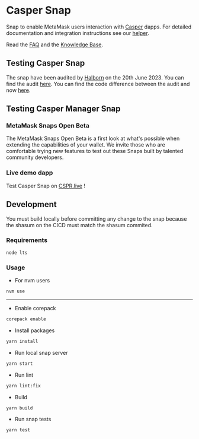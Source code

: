 # Casper Snap

Snap to enable MetaMask users interaction with [Casper](https://docs.casper.network/) dapps.
For detailed documentation and integration instructions see our [helper](https://casper-ecosystem.github.io/casper-manager/).

Read the [FAQ](FAQ.md) and the [Knowledge Base](KnowledgeBase.md).

## Testing Casper Snap

The snap have been audited by [Halborn](https://www.halborn.com/) on the 20th June 2023.
You can find the audit [here](./audits/20_06_2023_Casper_Management_Snap_App_WebApp_Pentest_Report_Halborn_Final.pdf).
You can find the code difference between the audit and now [here](https://github.com/casper-ecosystem/casper-manager/compare/halbornAudit...main).

## Testing Casper Manager Snap

### MetaMask Snaps Open Beta

The MetaMask Snaps Open Beta is a first look at what's possible when extending the capabilities of your wallet. We invite those who are comfortable trying new features to test out these Snaps built by talented community developers.

### Live demo dapp

Test Casper Snap on [CSPR.live](https://cspr.live) !

## Development

You must build locally before committing any change to the snap because the shasum on the CICD must match the shasum commited.

### Requirements

```
node lts
```

### Usage

- For nvm users

```sh
nvm use
```

---

- Enable corepack

```sh
corepack enable
```

- Install packages

```sh
yarn install
```

- Run local snap server

```sh
yarn start
```

- Run lint

```sh
yarn lint:fix
```

- Build

```sh
yarn build
```

- Run snap tests

```sh
yarn test
```
